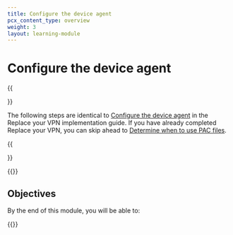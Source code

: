 ```yaml
---
title: Configure the device agent
pcx_content_type: overview
weight: 3
layout: learning-module
---
```


# Configure the device agent

{{<Aside type="note">}}

The following steps are identical to [Configure the device agent](/learning-paths/secure-internet-traffic/configure-device-agent/) in the Replace your VPN implementation guide. If you have already completed Replace your VPN, you can skip ahead to [Determine when to use PAC files](/learning-paths/secure-internet-traffic/configure-device-agent/pac-files/).

{{</Aside>}}

{{<render file="zero-trust/_configure-device-agent-description.md">}}

## Objectives

By the end of this module, you will be able to:

{{<render file="zero-trust/_configure-device-agent-objectives.md">}}
